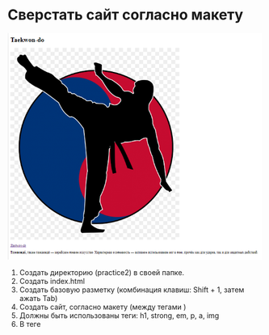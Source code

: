 # Сверстать сайт согласно макету
![макет](/Untitled.png)
1. Создать директорию (practice2) в своей папке.
2. Создать index.html
3. Создать базовую разметку (комбинация клавиш: Shift + 1, затем ажать Tab)
4. Создать сайт, согласно макету (между тегами <body> </body>)
5. Должны быть использованы теги: h1, strong, em, p, a, img
6. В теге <title> изменить название сайта: "Все о Taekwon-do"
7. В src картинки можно вставить следующий адрес: https://papik.pro/uploads/posts/2022-01/1642351010_3-papik-pro-p-tkhekvondo-klipart-3.png
8. Текст ссылки курсивный 
9.  В параграфе с текстом первое слово выделить жирным начертанием
10. В параграфе с текстом у тега 'p' добавить атрибут класса “lorem”, можно использовать текст: 
>Тхэквондо́, также таэквондо́ — корейское боевое искусство. Характерная особенность — активное использование ног в бою; причём как для ударов, так и для защитных действий. 


